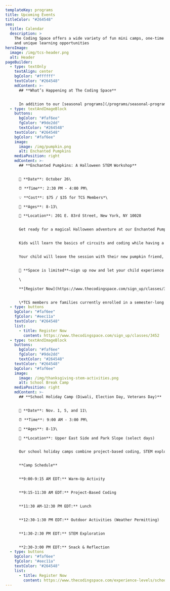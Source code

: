 ```yaml
---
templateKey: programs
title: Upcoming Events
titleColor: "#264548"
seo:
  title: Calendar
  description: >
    The Coding Space offers a wide variety of fun mini camps, one-time events,
    and unique learning opportunities
heroImage:
  image: /img/tcs-header.png
  alt: Header
pageBuilder:
  - type: textOnly
    textAlign: center
    bgColor: "#ffffff"
    textColor: "#264548"
    mdContent: >-
      ## **What’s Happening at The Coding Space**


      In addition to our [seasonal programs](/programs/seasonal-programs), The Coding Space offers a wide variety of fun and educational camps, workshops, and special events. See what’s coming up and how your child can get involved.
  - type: textAndImageBlock
    buttons:
      bgColor: "#faf6ee"
      fgColor: "#9de2dd"
      textColor: "#264548"
    textColor: "#264548"
    bgColor: "#faf6ee"
    image:
      image: /img/pumpkin.png
      alt: Enchanted Pumpkins
    mediaPosition: right
    mdContent: >-
      ## **Enchanted Pumpkins: A Halloween STEM Workshop**


      🎃 **Date**: October 26\

      ⏰ **Time**: 2:30 PM - 4:00 PM\

      💡 **Cost**: $75 / $35 for TCS Members*\

      👥 **Ages**: 8-13\

      📍 **Location**: 201 E. 83rd Street, New York, NY 10028


      Get ready for a magical Halloween adventure at our Enchanted Pumpkins Workshop! In this exciting hands-on session, your child will bring their very own pumpkin to life using Arduino technology. With glowing lights and spooky sounds that respond to movement, these pumpkins are no ordinary decorations!


      Kids will learn the basics of circuits and coding while having a blast creating a high-tech Halloween masterpiece. They’ll also get to decorate their pumpkins with stickers, markers, and more for a truly personal touch.


      Y﻿our child will leave the session with their new pumpkin friend, a newfound understanding of electronics and programming, and an exciting start to their Halloween!


      👻 **Space is limited**—sign up now and let your child experience the magic of coding and creativity this Halloween!\

      \

      **[R﻿egister Now](https://www.thecodingspace.com/sign_up/classes/3452)**


      \*﻿TCS members are families currently enrolled in a semester-long class. If you are a TCS member and would like to register, email admissions@thecodingspace.com for your special code. Not enrolled in our classes? [Browse our offerings here](https://thecodingspace.com/classes).
  - type: buttons
    bgColor: "#faf6ee"
    fgColor: "#eec11a"
    textColor: "#264548"
    list:
      - title: Register Now
        content: https://www.thecodingspace.com/sign_up/classes/3452
  - type: textAndImageBlock
    buttons:
      bgColor: "#faf6ee"
      fgColor: "#9de2dd"
      textColor: "#264548"
    textColor: "#264548"
    bgColor: "#faf6ee"
    image:
      image: /img/thanksgiving-stem-activities.png
      alt: School Break Camp
    mediaPosition: right
    mdContent: >-
      ## **School Holiday Camp (Diwali, Election Day, Veterans Day)**


      📅 **Date**: Nov. 1, 5, and 11\

      ⏰ **Time**: 9:00 AM - 3:00 PM\

      👥 **Ages**: 8-13\

      📍 **Location**: Upper East Side and Park Slope (select days)


      Our school holiday camps combine project-based coding, STEM exploration, hands-on activities, and more. Your child is sure to have an unforgettable experience on their day off from school.


      **Camp Schedule**


      **9:00-9:15 AM EDT:** Warm-Up Activity


      **9:15-11:30 AM EDT:** Project-Based Coding


      **11:30 AM-12:30 PM EDT:** Lunch


      **12:30-1:30 PM EDT:** Outdoor Activities (Weather Permitting)


      **1:30-2:30 PM EDT:** STEM Exploration


      **2:30-3:00 PM EDT:** Snack & Reflection
  - type: buttons
    bgColor: "#faf6ee"
    fgColor: "#eec11a"
    textColor: "#264548"
    list:
      - title: Register Now
        content: https://www.thecodingspace.com/experience-levels/school-holiday-mini-camps/
---
```

